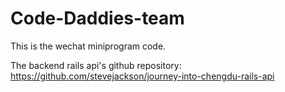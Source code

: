 # Code-Daddies-team

This is the wechat miniprogram code.

The backend rails api's github repository: https://github.com/stevejackson/journey-into-chengdu-rails-api
